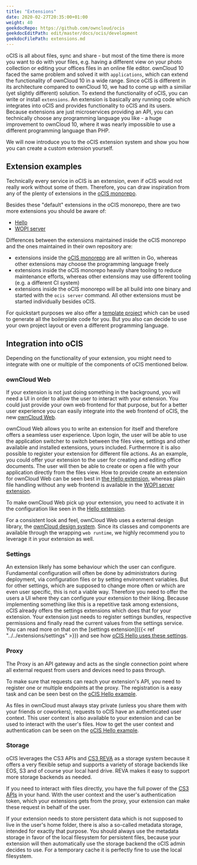 ```yaml
---
title: "Extensions"
date: 2020-02-27T20:35:00+01:00
weight: 40
geekdocRepo: https://github.com/owncloud/ocis
geekdocEditPath: edit/master/docs/ocis/development
geekdocFilePath: extensions.md
---
```


oCIS is all about files, sync and share - but most of the time there is more you want to do with your files, e.g. having a different view on your photo collection or editing your offices files in an online file editor. ownCloud 10 faced the same problem and solved it with `applications`, which can extend the functionality of ownCloud 10 in a wide range. Since oCIS is different in its architecture compared to ownCloud 10, we had to come up with a similiar (yet slightly different) solution. To extend the functionality of oCIS, you can write or install `extensions`. An extension is basically any running code which integrates into oCIS and provides functionality to oCIS and its users. Because extensions are just microservices providing an API, you can technically choose any programming language you like - a huge improvement to ownCloud 10, where it was nearly impossible to use a different programming language than PHP.

We will now introduce you to the oCIS extension system and show you how you can create a custom extension yourself.

## Extension examples

Technically every service in oCIS is an extension, even if oCIS would not really work without some of them. Therefore, you can draw inspiration from any of the plenty of extensions in the [oCIS monorepo](https://github.com/owncloud/ocis).

Besides these "default" extensions in the oCIS monorepo, there are two more extensions you should be aware of:

- [Hello](https://github.com/owncloud/ocis-hello)
- [WOPI server](https://github.com/owncloud/ocis-wopiserver)

Differences between the extensions maintained inside the oCIS monorepo and the ones maintained in their own repository are:

- extensions inside the [oCIS monorepo](https://github.com/owncloud/ocis) are all written in Go, whereas other extensions may choose the programming language freely
- extensions inside the oCIS monorepo heavily share tooling to reduce maintenance efforts, whereas other extensions may use different tooling (e.g. a different CI system)
- extensions inside the oCIS monorepo will be all build into one binary and started with the `ocis server` command. All other extensions must be started individually besides oCIS.


For quickstart purposes we also offer a [template project](https://github.com/owncloud/boilr-ocis-extension) which can be used to generate all the boilerplate code for you. But you also can decide to use your own project layout or even a different programming language.


## Integration into oCIS

Depending on the functionality of your extension, you might need to integrate with one or multiple of the components of oCIS mentioned below.

### ownCloud Web

If your extension is not just doing something in the background, you will need a UI in order to allow the user to interact with your extension. You could just provide your own web frontend for that purpose, but for a better user experience you can easily integrate into the web frontend of oCIS, the new [ownCloud Web](https://github.com/owncloud/web).

ownCloud Web allows you to write an extension for itself and therefore offers a seamless user experience. Upon login, the user will be able to use the application switcher to switch between the files view, settings and other available and installed extensions, yours included. Furthermore it is also possible to register your extension for different file actions. As an example, you could offer your extension to the user for creating and editing office documents. The user will then be able to create or open a file with your application directly from the files view. How to provide create an extension for ownCloud Web can be seen best in [the Hello extension](https://github.com/owncloud/ocis-hello/blob/master/ui/app.js), whereas plain file handling without any web frontend is available in the [WOPI server extension](https://github.com/owncloud/ocis-wopiserver/blob/master/ui/app.js).

To make ownCloud Web pick up your extension, you need to activate it in the configuration like seen in the [Hello extension](https://owncloud.dev/extensions/ocis_hello/running/#configure-and-start-ocis).

For a consistent look and feel, ownCloud Web uses a external design library, the [ownCloud design system](https://github.com/owncloud/owncloud-design-system). Since its classes and components are available through the wrapping `web runtime`, we highly recommend you to leverage it in your extension as well.

### Settings

An extension likely has some behaviour which the user can configure. Fundamental configuration will often be done by administrators during deployment, via configuration files or by setting environment variables. But for other settings, which are supposed to change more often or which are even user specific, this is not a viable way. Therefore you need to offer the users a UI where they can configure your extension to their liking. Because implementing something like this is a repetitive task among extensions, oCIS already offers the settings extensions which does that for your extension. Your extension just needs to register settings bundles, respective permissions and finally read the current values from the settings service. You can read more on that on the [settings extension]({{< ref "../../extensions/settings" >}}) and see how [oCIS Hello uses these settings](https://owncloud.dev/extensions/ocis_hello/settings/).

### Proxy

The Proxy is an API gateway and acts as the single connection point where all external request from users and devices need to pass through.

To make sure that requests can reach your extension's API, you need to register one or multiple endpoints at the proxy. The registration is a easy task and can be seen best on the [oCIS Hello example](https://owncloud.dev/extensions/ocis_hello/running/#configure-and-start-ocis).

As files in ownCloud must always stay private (unless you share them with your friends or coworkers), requests to oCIS have an authenticated user context. This user context is also available to your extension and can be used to interact with the user's files. How to get the user context and authentication can be seen on the [oCIS Hello example](https://owncloud.dev/extensions/ocis_hello/settings/#account-uuid).

### Storage

oCIS leverages the CS3 APIs and [CS3 REVA](https://github.com/cs3org/reva) as a storage system because it offers a very flexible setup and supports a variety of storage backends like EOS, S3 and of course your local hard drive. REVA makes it easy to support more storage backends as needed.

If you need to interact with files directly, you have the full power of the [CS3 APIs](https://cs3org.github.io/cs3apis/) in your hand. With the user context and the user's authentication token, which your extensions gets from the proxy, your extension can make these request in behalf of the user.

If your extension needs to store persistent data which is not supposed to live in the user's home folder, there is also a so-called metadata storage, intended for exactly that purpose. You should always use the metadata storage in favor of the local filesystem for persistent files, because your extension will then automatically use the storage backend the oCIS admin decides to use. For a temporary cache it is perfectly fine to use the local filesystem.
